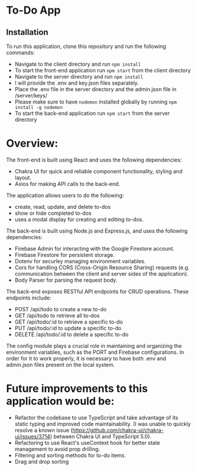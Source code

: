 # To-Do App

## Installation

To run this application, clone this repository and run the following commands:

-   Navigate to the client directory and run `npm install`
-   To start the front-end application run `npm start` from the client directory
-   Navigate to the server directory and run `npm install`
-   I will provide the .env and key.json files separately.
-   Place the .env file in the server directory and the admin.json file in /server/keys/
-   Please make sure to have `nodemon` installed globally by running `npm install -g nodemon`
-   To start the back-end application run `npm start` from the server directory

# Overview:

The front-end is built using React and uses the following dependencies:

-   Chakra UI for quick and reliable component functionality, styling and layout.
-   Axios for making API calls to the back-end.

The application allows users to do the following:

-   create, read, update, and delete to-dos
-   show or hide completed to-dos
-   uses a modal display for creating and editing to-dos.

The back-end is built using Node.js and Express.js, and uses the following dependencies:

-   Firebase Admin for interacting with the Google Firestore account.
-   Firebase Firestore for persistent storage.
-   Dotenv for securley managing environment variables.
-   Cors for handling CORS (Cross-Origin Resource Sharing) requests (e.g. communication between the client and server sides of the application).
-   Body Parser for parsing the request body.

The back-end exposes RESTful API endpoints for CRUD operations. These endpoints include:

-   POST /api/todo to create a new to-do
-   GET /api/todo to retrieve all to-dos
-   GET /api/todo/:id to retrieve a specific to-do
-   PUT /api/todo/:id to update a specific to-do
-   DELETE /api/todo/:id to delete a specific to-do

The config module plays a crucial role in maintaining and organizing the environment variables, such as the PORT and Firebase configurations. In order for it to work properly, it is necessary to have both .env and admin.json files present on the local system.

# Future improvements to this application would be:

-   Refactor the codebase to use TypeScript and take advantage of its static typing and improved code maintainability. (I was unable to quickly resolve a known issue (https://github.com/chakra-ui/chakra-ui/issues/3714) between Chakra UI and TypeScript 5.0).
-   Refactoring to use React's useContext hook for better state management to avoid prop drilling.
-   Filtering and sorting methods for to-do items.
-   Drag and drop sorting
